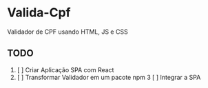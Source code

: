 # Valida-Cpf
Validador de CPF usando HTML, JS e CSS

## TODO

1. [ ] Criar Aplicação SPA com React
2. [ ] Transformar Validador em um pacote npm
3  [ ] Integrar a SPA